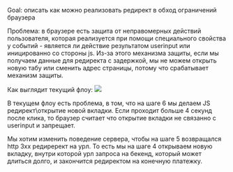 Goal: описать как можно реализовать редирект в обход ограничений браузера

Проблема: в браузере есть защита от неправомерных действий пользователя, которая реализуется при помощи специального свойства у событий - является ли действие результатом userinput или иницированно со стороны js. Из-за этого механизма защиты, если мы получаем данные для редиректа с задержкой, мы не можем открыть новую табу или сменить адрес страницы, потому что срабатывает механизм защиты.

Как выглядит текущий флоу:
[![](https://mermaid.ink/img/pako:eNp9Uktv2zAM_iuETi3mBHFq164OAYptKHpoUaC3whfFZhKhkejp0dQN8t9L23WwDdh8kUV-D1LkUdTUoJDC46-ItsYfWm2dMpVVMZCNZo2ussDf_YbDOFutvt0-3Uu4028IBqFVnUEb-OS0H6EMAAbORoqEW_8KG3KgDEWGKttAHZ1ju-53bZjNVjBxONug62nmT8xUwDP2Mjsij3ZSvoieOdq2MVyOrEcKCPTGUSYlk3jYoUPQHhTsyW5B1UGTTcAQhzlpIQOPNdnmHx0N5tHtEzgMUoG44EY7rMP_fC2-B_ABW9govfcJrLFWXPNYxUHpoPkM2uDfPZ_fJbiud6OWi7R4gKDWjBWJMOiM0g2P8tiTK8F9sI6Q_Nso91qJyp4Y18_1ubO1kMFFTISjuN0JuVF7z7fYNipMS3COtsoKeRTvQqZFOl_k1-UiLfMiv1kUZSI6IbNsni3LtLwui-XyKs-vTon4IGKFxbws8kHhZbiPpvxWgdzDuHrDBk7WP4fM2Xnr-pa-Kh1W4ns_aS4kzfLTJ6jV5C0?type=png)](https://mermaid.live/edit#pako:eNp9Uktv2zAM_iuETi3mBHFq164OAYptKHpoUaC3whfFZhKhkejp0dQN8t9L23WwDdh8kUV-D1LkUdTUoJDC46-ItsYfWm2dMpVVMZCNZo2ussDf_YbDOFutvt0-3Uu4028IBqFVnUEb-OS0H6EMAAbORoqEW_8KG3KgDEWGKttAHZ1ju-53bZjNVjBxONug62nmT8xUwDP2Mjsij3ZSvoieOdq2MVyOrEcKCPTGUSYlk3jYoUPQHhTsyW5B1UGTTcAQhzlpIQOPNdnmHx0N5tHtEzgMUoG44EY7rMP_fC2-B_ABW9govfcJrLFWXPNYxUHpoPkM2uDfPZ_fJbiud6OWi7R4gKDWjBWJMOiM0g2P8tiTK8F9sI6Q_Nso91qJyp4Y18_1ubO1kMFFTISjuN0JuVF7z7fYNipMS3COtsoKeRTvQqZFOl_k1-UiLfMiv1kUZSI6IbNsni3LtLwui-XyKs-vTon4IGKFxbws8kHhZbiPpvxWgdzDuHrDBk7WP4fM2Xnr-pa-Kh1W4ns_aS4kzfLTJ6jV5C0)

В текущем флоу есть проблема, в том, что на шаге 6 мы делаем JS редирект\открытие новой вкладки. Если проходит больше 4 секунд после клика, то браузер считает что открытие вкладки не связанно с userinput и запрещает.

Мы хотим изменить поведение сервера, чтобы на шаге 5 возвращался http 3xx редирерект на урл. То есть мы на шаге 4 открываем новую вкладку, внутри которой урл запроса на бекенд, который может длиться долго, и закончится редиректом на конечную платежку.
